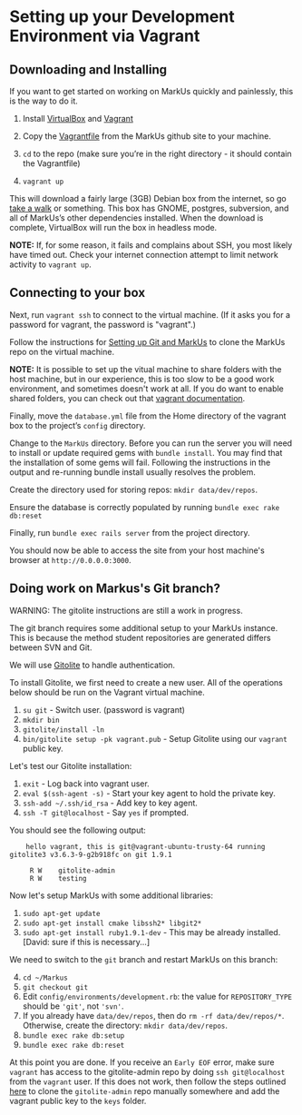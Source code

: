 Setting up your Development Environment via Vagrant
===============================================================

Downloading and Installing
--------------------------
If you want to get started on working on MarkUs quickly and painlessly, this is the way to do it.

1. Install [VirtualBox](https://www.virtualbox.org/) and [Vagrant](http://www.vagrantup.com/)
2. Copy the [Vagrantfile](https://raw.githubusercontent.com/MarkUsProject/Markus/master/Vagrantfile) from the MarkUs github site to your machine.

3. `cd` to the repo (make sure you’re in the right directory - it should contain the Vagrantfile)
4. `vagrant up`

This will download a fairly large (3GB) Debian box from the internet, so go [take a walk](http://news.stanford.edu/news/2014/april/walking-vs-sitting-042414.html) or something. This box has GNOME, postgres, subversion, and all of MarkUs’s other dependencies installed. When the download is complete, VirtualBox will run the box in headless mode.

**NOTE:** If, for some reason, it fails and complains about SSH, you most likely have timed out. Check your internet connection attempt to limit network activity to `vagrant up`.



Connecting to your box
----------------------

Next, run `vagrant ssh` to connect to the virtual machine. (If it asks you for a password for vagrant, the password is "vagrant".)

Follow the instructions for [Setting up Git and MarkUs](GitHowTo) to clone the MarkUs repo on the virtual machine.

**NOTE:** It is possible to set up the vitual machine to share folders with the host machine, but in our experience, this is too slow to be a good work environment, and sometimes doesn't work at all.  If you do want to enable shared folders, you can check out that [vagrant documentation](http://docs.vagrantup.com/v2/synced-folders/).

Finally, move the `database.yml` file from the Home directory of the vagrant box to the project’s `config` directory.

Change to the `MarkUs` directory.  Before you can run the server you will need to install or update required gems with `bundle install`.  You may find that the installation of some gems will fail.  Following the instructions in the output and re-running bundle install usually resolves the problem.

Create the directory used for storing repos: `mkdir data/dev/repos`.

Ensure the database is correctly populated by running `bundle exec rake db:reset`

Finally, run `bundle exec rails server` from the project directory. 

You should now be able to access the site from your host machine's browser at `http://0.0.0.0:3000`.


Doing work on Markus's Git branch?
----------------------------------

WARNING: The gitolite instructions are still a work in progress.

The git branch requires some additional setup to your MarkUs instance. This is because the method student repositories are generated differs between SVN and Git.

We will use [Gitolite](http://gitolite.com/gitolite/index.html) to handle authentication.

To install Gitolite, we first need to create a new user. All of the operations below should be run on the Vagrant virtual machine.

1. `su git` - Switch user. (password is vagrant)
2. `mkdir bin`
3. `gitolite/install -ln`
4. `bin/gitolite setup -pk vagrant.pub` - Setup Gitolite using our `vagrant` public key.

Let's test our Gitolite installation:

1. `exit` - Log back into vagrant user.
2. `eval $(ssh-agent -s)` - Start your key agent to hold the private key.
3. `ssh-add ~/.ssh/id_rsa` - Add key to key agent.
4. `ssh -T git@localhost` - Say `yes` if prompted.

You should see the following output:

		hello vagrant, this is git@vagrant-ubuntu-trusty-64 running gitolite3 v3.6.3-9-g2b918fc on git 1.9.1

		 R W    gitolite-admin
		 R W    testing


Now let's setup MarkUs with some additional libraries:

1. `sudo apt-get update`
2. `sudo apt-get install cmake libssh2* libgit2*`
3. `sudo apt-get install ruby1.9.1-dev` - This may be already installed. [David: sure if this is necessary...]

We need to switch to the `git` branch and restart MarkUs on this branch:

4. `cd ~/Markus`
5. `git checkout git`
6. Edit `config/environments/development.rb`: the value for `REPOSITORY_TYPE` should be `'git'`, not `'svn'`.
7. If you already have `data/dev/repos`, then do `rm -rf data/dev/repos/*`. Otherwise, create the directory: `mkdir data/dev/repos`.
8. `bundle exec rake db:setup`
9. `bundle exec rake db:reset`

At this point you are done. If you receive an `Early EOF` error, make sure `vagrant` has access to the gitolite-admin repo by doing `ssh git@localhost` from the `vagrant` user. If this does not work, then follow the steps outlined [here](http://gitolite.com/gitolite/emergencies.html) to clone the `gitolite-admin` repo manually somewhere and add the vagrant public key to the `keys` folder.
